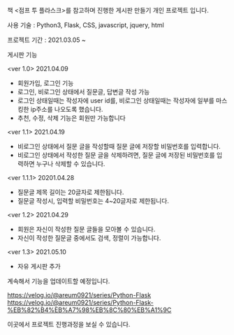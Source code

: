 책 <점프 투 플라스크>를 참고하며 진행한 게시판 만들기 개인 프로젝트 입니다.

사용 기술 : Python3, Flask, CSS, javascript, jquery, html

프로젝트 기간 : 2021.03.05 ~

게시판 기능

<ver 1.0>
2021.04.09
- 회원가입, 로그인 기능
- 로그인, 비로그인 상태에서 질문글, 답변글 작성 가능
- 로그인 상태일때는 작성자에 user id를, 비로그인 상태일때는 작성자에 일부를 마스킹한 ip주소를 나오도록 했습니다.
- 추천, 수정, 삭제 기능은 회원만 가능합니다

<ver 1.1>
2021.04.19

- 비로그인 상태에서 질문 글을 작성할때 질문 글에 저장할 비밀번호를 입력합니다.
- 비로그인 상태에서 작성한 질문 글을 삭제하려면, 질문 글에 저장된 비밀번호를 입력하면 누구나 삭제할 수 있습니다.


<ver 1.1.1>
20201.04.28
- 질문글 제목 길이는 20글자로 제한됩니다.
- 질문글 작성시, 입력할 비밀번호는 4~20글자로 제한됩니다.

<ver 1.2>
2021.04.29

- 회원은 자신이 작성한 질문 글들을 모아볼 수 있습니다.
- 자신이 작성한 질문글 중에서도 검색, 정렬이 가능합니다.

<ver 1.3>
2021.05.10


- 자유 게시판 추가


계속해서 기능을 업데이트할 예정입니다.

https://velog.io/@areum0921/series/Python-Flask <br>
https://velog.io/@areum0921/series/Python-Flask-%EB%82%B4%EB%A7%98%EB%8C%80%EB%A1%9C

이곳에서 프로젝트 진행과정을 보실 수 있습니다.

